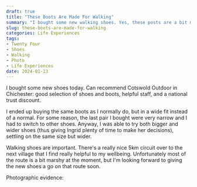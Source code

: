 ```yaml
---
draft: true
title: "These Boots Are Made For Walking"
summary: "I bought some new walking shoes. Yes, these posts are a bit more banal than they used to be. But walking shoes *are* important."
slug: these-boots-are-made-for-walking
categories: Life Experiences
tags:
- Twenty Four
- Shoes
- Walking
- Photo
- Life Experiences
date: 2024-01-13
---
```


I bought some new shoes today. Can recommend Cotswold Outdoor in Chichester: good selection of shoes and boots, helpful staff, and a national trust discount.

I ended up buying the same boots as I normally do, but in a wide fit instead of a normal. For some reason, the last pair I bought were very narrow and I had to switch to other shoes. Anyway, I was able to try both bigger and wider shoes (thus giving Ingrid plenty of time to make her decisions), settling on the same size but wider.

Walking shoes are important. There's a really nice 5km circuit over to the next village that I find really helpful to my wellbeing. Unfortunately most of the route is a bit marshy at the moment, but I'm looking forward to giving the new shoes a go on that route soon.

Photographic evidence:
